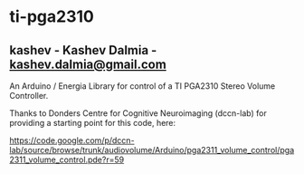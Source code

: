 ti-pga2310
==========

## kashev - Kashev Dalmia - kashev.dalmia@gmail.com ##

An Arduino / Energia Library for control of a TI PGA2310 Stereo Volume Controller.

Thanks to Donders Centre for Cognitive Neuroimaging (dccn-lab) for providing a starting point for this code, here:

https://code.google.com/p/dccn-lab/source/browse/trunk/audiovolume/Arduino/pga2311_volume_control/pga2311_volume_control.pde?r=59
